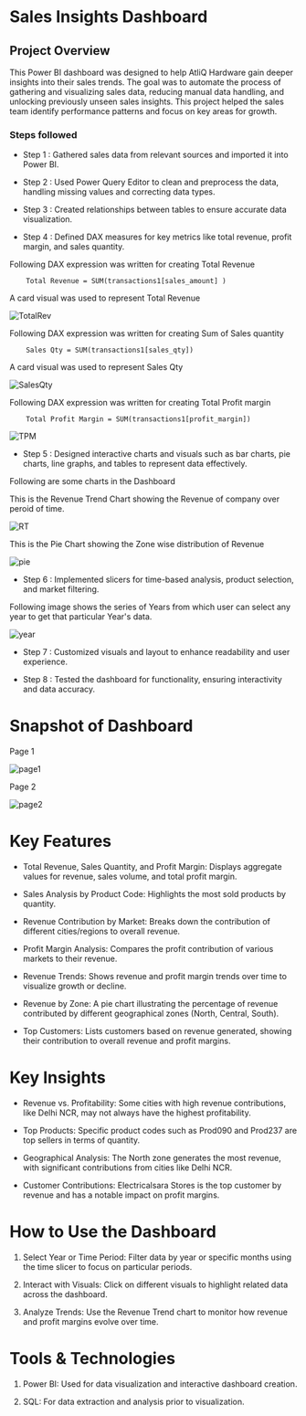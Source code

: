 # Sales Insights Dashboard

## Project Overview

This Power BI dashboard was designed to help AtliQ Hardware gain deeper insights into their sales trends. The goal was to automate the process of gathering and visualizing sales data, reducing manual data handling, and unlocking previously unseen sales insights. This project helped the sales team identify performance patterns and focus on key areas for growth.


### Steps followed 

 - Step 1 : Gathered sales data from relevant sources and imported it into Power BI.

 - Step 2 : Used Power Query Editor to clean and preprocess the data, handling missing values and correcting data types.

 - Step 3 : Created relationships between tables to ensure accurate data visualization.

 - Step 4 : Defined DAX measures for key metrics like total revenue, profit margin, and sales quantity.

Following DAX expression was written for creating Total Revenue

        Total Revenue = SUM(transactions1[sales_amount] )
    
A card visual was used to represent Total Revenue

![TotalRev](https://github.com/user-attachments/assets/4363e53a-e934-4e6a-ba9f-59aa89629610)


Following DAX expression was written for creating Sum of Sales quantity

        Sales Qty = SUM(transactions1[sales_qty])

 A card visual was used to represent Sales Qty

![SalesQty](https://github.com/user-attachments/assets/426b8b5e-2f7e-4afc-a993-1c87c7e4a2eb)


Following DAX expression was written for creating Total Profit margin

        Total Profit Margin = SUM(transactions1[profit_margin])

![TPM](https://github.com/user-attachments/assets/b698524d-e767-442d-8803-58ce02683a60)

        
 - Step 5 : Designed interactive charts and visuals such as bar charts, pie charts, line graphs, and tables to represent data effectively.

Following are some charts in the Dashboard

This is the Revenue Trend Chart showing the Revenue of company over peroid of time.

![RT](https://github.com/user-attachments/assets/e245e31d-2943-4e61-b336-c0e067662e51)

        
This is the Pie Chart showing the Zone wise distribution of Revenue

![pie](https://github.com/user-attachments/assets/6116122f-33b7-4edd-b84a-6d57151387a9)


 - Step 6 : Implemented slicers for time-based analysis, product selection, and market filtering.

Following image shows the series of Years from which user can select any year to get that particular Year's data.

![year](https://github.com/user-attachments/assets/1be540eb-1196-43a7-a28e-09b69310b85d)

 
 - Step 7 :  Customized visuals and layout to enhance readability and user experience.
 
 
 - Step 8 : Tested the dashboard for functionality, ensuring interactivity and data accuracy.
 

# Snapshot of Dashboard 

Page 1

![page1](https://github.com/user-attachments/assets/fab46ea3-1552-48d0-8923-80e48739eaf7)


Page 2

![page2](https://github.com/user-attachments/assets/15f176a2-9028-493e-b182-95331c814fd9)

 
# Key Features

 - Total Revenue, Sales Quantity, and Profit Margin: Displays aggregate values for revenue, sales volume, and total profit margin.

 - Sales Analysis by Product Code: Highlights the most sold products by quantity.

 - Revenue Contribution by Market: Breaks down the contribution of different cities/regions to overall revenue.

 - Profit Margin Analysis: Compares the profit contribution of various markets to their revenue.

 - Revenue Trends: Shows revenue and profit margin trends over time to visualize growth or decline.

 - Revenue by Zone: A pie chart illustrating the percentage of revenue contributed by different geographical zones (North, Central, South).

 - Top Customers: Lists customers based on revenue generated, showing their contribution to overall revenue and profit margins.




# Key Insights

 - Revenue vs. Profitability: Some cities with high revenue contributions, like Delhi NCR, may not always have the highest profitability.

 - Top Products: Specific product codes such as Prod090 and Prod237 are top sellers in terms of quantity.

 - Geographical Analysis: The North zone generates the most revenue, with significant contributions from cities like Delhi NCR.

 - Customer Contributions: Electricalsara Stores is the top customer by revenue and has a notable impact on profit margins.


# How to Use the Dashboard

1. Select Year or Time Period: Filter data by year or specific months using the time slicer to focus on particular periods.

2. Interact with Visuals: Click on different visuals to highlight related data across the dashboard.

3. Analyze Trends: Use the Revenue Trend chart to monitor how revenue and profit margins evolve over time.

           
# Tools & Technologies

1. Power BI: Used for data visualization and interactive dashboard creation.

2. SQL: For data extraction and analysis prior to visualization.
